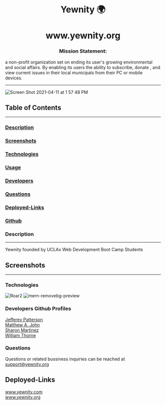 <h1 align ="center">Yewnity 🌍</h1>

<h1 align ="center">www.yewnity.org</h1>

<h3 align ="center">Mission Statement:</h3
<center align ="center">a non-profit organization set on ending its user's growing environmental and social affairs. By enabling its users the ability to subscribe, donate , and view current issues in their local municipals from their PC or mobile devices.</center>


---


![Screen Shot 2021-04-11 at 1 57 48 PM](https://user-images.githubusercontent.com/77504986/114322784-ed4f2d00-9ad6-11eb-8b50-704b96023c4e.png)



## Table of Contents
---

### [Description](#description)

### [Screenshots](#screenshots)

### [Technologies](#technologies)

### [Usage](#usage)

### [Developers](#developers)

### [Questions](#questions)

### [Deployed-Links](#Deployed-Links)

### [Github](#github)



### <a name="Description"></a>Description
---
Yewnity founded by UCLAx Web Development Boot Camp Students

## Screenshots
---





### <a name="Technologies"></a>Technologies
![Roar2](https://user-images.githubusercontent.com/77504986/114322314-47022800-9ad4-11eb-9076-2ce9acb72eaf.png)
![mern-removebg-preview](https://user-images.githubusercontent.com/77504986/114322301-3b166600-9ad4-11eb-931b-dd5cce7d9317.png)




### <a name="Developers"></a>Developers Github Profiles
[Jefferey Patterson](https://github.com/jpatterson933)
<br>
[Matthew A. John](https://github.com/MattJ900)
<br>
[Sharon Martinez](https://github.com/Sharon1106)
<br>
[William Thorne](https://github.com/IdFightGandhi)


### <a name="Questions"></a>Questions
Questions or related bussiness inquiries can be reached at support@yewnity.org

## Deployed-Links
www.yewnity.com
<br>
www.yewnity.org

